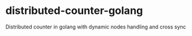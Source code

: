 # distributed-counter-golang
Distributed counter in golang with dynamic nodes handling and cross sync 
